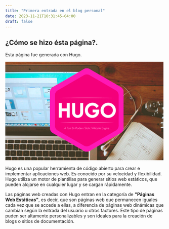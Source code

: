 ```yaml
---
title: "Primera entrada en el blog personal"
date: 2023-11-21T10:31:45-04:00
draft: false
---
```


## ¿Cómo se hizo ésta página?.

Esta página fue generada con Hugo.

![Hugo](../../static/hugo-opt.jpg)

Hugo es una popular herramienta de código abierto para crear e implementar aplicaciones web. Es conocido por su velocidad y flexibilidad. Hugo utiliza un motor de plantillas para generar sitios web estáticos, que pueden alojarse en cualquier lugar y se cargan rápidamente.

Las páginas web creadas con Hugo entran en la categoría de **"Páginas Web Estáticas"**, es decir, que son páginas web que permanecen iguales cada vez que se accede a ellas, a diferencia de páginas web dinámicas que cambian según la entrada del usuario u otros factores. Este tipo de páginas puden ser altamente personalizables y son ideales para la creación de blogs o sitios de documentación.